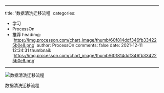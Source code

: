 
---
title: '数据清洗迁移流程'
categories: 
 - 学习
 - ProcessOn
 - 推荐
headimg: 'https://img.processon.com/chart_image/thumb/60f814ddf346fb334225b0e8.png'
author: ProcessOn
comments: false
date: 2021-12-11 12:34:31
thumbnail: 'https://img.processon.com/chart_image/thumb/60f814ddf346fb334225b0e8.png'
---

<div>   
<img class="thumb" alt="数据清洗迁移流程" src="https://img.processon.com/chart_image/thumb/60f814ddf346fb334225b0e8.png" referrerpolicy="no-referrer">
<p>数据清洗迁移流程</p>  
</div>
            